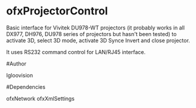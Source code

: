 ﻿ofxProjectorControl
============

Basic interface for Vivitek DU978-WT projectors (it probably works in all DX977, DH976, DU978 series of projectors but hasn't been tested) to activate 3D, select 3D mode, activate 3D Synce Invert and close projector.

It uses RS232 command control for LAN/RJ45 interface.

#Author

Igloovision

#Dependencies

ofxNetwork
ofxXmlSettings



  